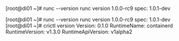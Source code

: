 [root@di01 ~]# runc --version
runc version 1.0.0-rc9
spec: 1.0.1-dev

[root@di01 ~]# runc --version
runc version 1.0.0-rc9
spec: 1.0.1-dev
[root@di01 ~]# crictl version
Version:  0.1.0
RuntimeName:  containerd
RuntimeVersion:  v1.3.0
RuntimeApiVersion:  v1alpha2

